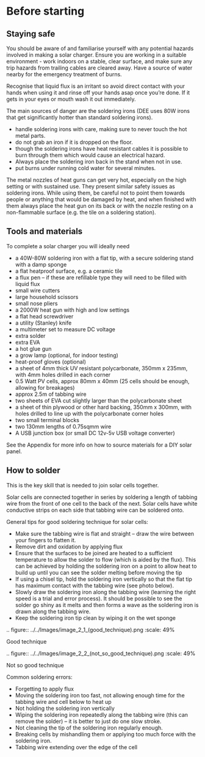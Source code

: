 Before starting
===============

Staying safe
------------

You should be aware of and familiarise yourself with any potential hazards involved in making a solar charger. Ensure you are working in a suitable environment - work indoors on a stable, clear surface, and make sure any trip hazards from trailing cables are cleared away. Have a source of water nearby for the emergency treatment of burns.

Recognise that liquid flux is an irritant so avoid direct contact with your hands when using it and rinse off your hands asap once you’re done. If it gets in your eyes or mouth wash it out immediately.

The main sources of danger are the soldering irons (DEE uses 80W irons that get significantly hotter than standard soldering irons).

- handle soldering irons with care, making sure to never touch the hot metal parts.
- do not grab an iron if it is dropped on the floor.
- though the soldering irons have heat resistant cables it is possible to burn through them which would cause an electrical hazard.
- Always place the soldering iron back in the stand when not in use.
- put burns under running cold water for several minutes.

The metal nozzles of heat guns can get very hot, especially on the high setting or with sustained use. They present similar safety issues as soldering irons. While using them, be careful not to point them towards people or anything that would be damaged by heat, and when finished with them always place the heat gun on its back or with the nozzle resting on a non-flammable surface (e.g. the tile on a soldering station).

Tools and materials
-------------------

To complete a solar charger you will ideally need

- a 40W-80W soldering iron with a flat tip, with a secure soldering stand with a damp sponge
- a flat heatproof surface, e.g. a ceramic tile
- a flux pen – if these are refillable type they will need to be filled with liquid flux
- small wire cutters
- large household scissors
- small nose pliers
- a 2000W heat gun with high and low settings
- a flat head screwdriver
- a utility (Stanley) knife
- a multimeter set to measure DC voltage
- extra solder
- extra EVA
- a hot glue gun
- a grow lamp (optional, for indoor testing)
- heat-proof gloves (optional)
- a sheet of 4mm thick UV resistant polycarbonate, 350mm x 235mm, with 4mm holes drilled in each corner
- 0.5 Watt PV cells, approx 80mm x 40mm (25 cells should be enough, allowing for breakages)
- approx 2.5m of tabbing wire
- two sheets of EVA cut slightly larger than the polycarbonate sheet
- a sheet of thin plywood or other hard backing, 350mm x 300mm, with holes drilled to line up with the polycarbonate corner holes
- two small terminal blocks
- two 130mm lengths of 0.75sqmm wire
- A USB junction box (or small DC 12v-5v USB voltage converter)

See the Appendix for more info on how to source materials for a DIY solar panel.

How to solder
-------------

This is the key skill that is needed to join solar cells together.

Solar cells are connected together in series by soldering a length of tabbing wire from the front of one cell to the back of the next. Solar cells have white conductive strips on each side that tabbing wire can be soldered onto.

General tips for good soldering technique for solar cells:

- Make sure the tabbing wire is flat and straight – draw the wire between your fingers to flatten it.
- Remove dirt and oxidation by applying flux
- Ensure that the surfaces to be joined are heated to a sufficient temperature to allow the solder to flow (which is aided by the flux). This can be achieved by holding the soldering iron on a point to allow heat to build up until you can see the solder melting before moving the tip
- If using a chisel tip, hold the soldering iron vertically so that the flat tip has maximum contact with the tabbing wire (see photo below).
- Slowly draw the soldering iron along the tabbing wire (learning the right speed is a trial and error process). It should be possible to see the solder go shiny as it melts and then forms a wave as the soldering iron is drawn along the tabbing wire.
- Keep the soldering iron tip clean by wiping it on the wet sponge

.. figure:: ../../Images/image_2_1_(good_technique).png
   :scale: 49%
   
   Good technique

.. figure:: ../../Images/image_2_2_(not_so_good_technique).png
   :scale: 49%
   
   Not so good technique

Common soldering errors:

- Forgetting to apply flux
- Moving the soldering iron too fast, not allowing enough time for the tabbing wire and cell below to heat up
- Not holding the soldering iron vertically
- Wiping the soldering iron repeatedly along the tabbing wire (this can remove the solder) – it is better to just do one slow stroke.
- Not cleaning the tip of the soldering iron regularly enough.
- Breaking cells by mishandling them or applying too much force with the soldering iron.
- Tabbing wire extending over the edge of the cell
